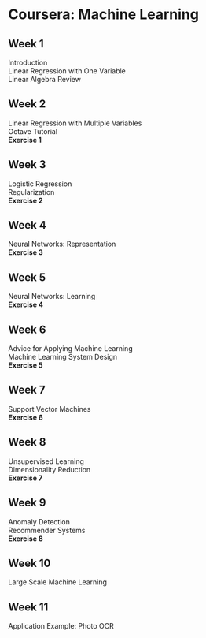 # Coursera: Machine Learning 

## Week 1  
Introduction  
Linear Regression with One Variable  
Linear Algebra Review  

## Week 2   
Linear Regression with Multiple Variables   
Octave Tutorial  	
**Exercise 1**  

## Week 3    
Logistic Regression  
Regularization  
**Exercise 2**  

## Week 4  
Neural Networks: Representation  
**Exercise 3**  
 
## Week 5   
Neural Networks: Learning  
**Exercise 4**  

## Week 6  
Advice for Applying Machine Learning  
Machine Learning System Design  
**Exercise 5**  

## Week 7  
Support Vector Machines  
**Exercise 6**  
 
## Week 8  
Unsupervised Learning    
Dimensionality Reduction  
**Exercise 7**  

## Week 9  
Anomaly Detection  
Recommender Systems  
**Exercise 8**  

## Week 10
Large Scale Machine Learning

## Week 11
Application Example: Photo OCR  
